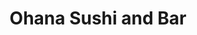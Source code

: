 ---
layout: place
title: "Ohana Sushi and Bar"
permalink: /michigan/lansing/ohana-sushi-and-bar.html
stateAbbr: MI
stateName: Michigan
cityName: Lansing
place_id: ChIJoRxSh6qVIogRR5bgl6z4M6k
photos:
  - name: >-
      places/ChIJoRxSh6qVIogRR5bgl6z4M6k/photos/AeeoHcLbp4FO-CiUg3JZLqqjusB8jdU4qT8oFQbSMdQ1NogspNkf3eFE8gB9CPv5gKf_8TXQx7aCnYNVcxbUwI-Ew9DRBMVzzCmCuUEGdc5wCNYJ5TkKq_m3iQsIFbvfE2jBixAW5s48g4jZAIk_ikJpS4SVEz5dEGnpTpx3njYcKQCdk9mCqJK2Iwj_XAaTHsGlnj_0qFPp1UDTnLjUWgm8hMTCJQkc0805po_-FilTu-4go6xqfxCIS06Mk4tYVK4RKE739LmNLqR2BJv3CZ-NujSDJ5ymmPiAERIXzJmj2jvLDA
    widthPx: 2880
    heightPx: 2160
    authorAttributions:
      - displayName: Ohana Sushi and Bar
        uri: https://maps.google.com/maps/contrib/116987026145811759806
        photoUri: >-
          https://lh3.googleusercontent.com/a-/ALV-UjXN7BmHlejIOkG1xDrESgAZBF7lk60EMcipxBU_w5kYTmJ_dII=s100-p-k-no-mo
    flagContentUri: >-
      https://www.google.com/local/imagery/report/?cb_client=maps_api_places.places_api&image_key=!1e10!2sAF1QipOa00Sv5m6l0LdVwIF0pNqdhg_kq1ZV2FUYUwI_&hl=en-US
    googleMapsUri: >-
      https://www.google.com/maps/place//data=!3m4!1e2!3m2!1sAF1QipOa00Sv5m6l0LdVwIF0pNqdhg_kq1ZV2FUYUwI_!2e10!4m2!3m1!1s0x882295aa87521ca1:0xa933f8ac97e09647
  - name: >-
      places/ChIJoRxSh6qVIogRR5bgl6z4M6k/photos/AeeoHcK5tYRBq8k7oEcKIJPc-ljPhMd9VBdGgXoZS4T0SFyNXu58wwamBwObABbfe5DDMjCOxLaGJtx4vZD6Mx_58IOAY-T4DojSiP7EgKvk7xN8NSidSXU5lzg3-4HAV51d8DnW8JUiOQpl9vNlb2ci7kfxw1gsvnaPFQUzQMY38noeO_ZLzLOWWQ16lhDeyjt2LGL5ozG-fZdPhlSdyviyroI7flANK-8YzSCmD9mxX0SVl7VV75LSXA5W3toN9jKKxkpnJ2kf15wiWA5IvfWAgCx02NnGF-309nu4m-dejJwhPQ
    widthPx: 2880
    heightPx: 2160
    authorAttributions:
      - displayName: Ohana Sushi and Bar
        uri: https://maps.google.com/maps/contrib/116987026145811759806
        photoUri: >-
          https://lh3.googleusercontent.com/a-/ALV-UjXN7BmHlejIOkG1xDrESgAZBF7lk60EMcipxBU_w5kYTmJ_dII=s100-p-k-no-mo
    flagContentUri: >-
      https://www.google.com/local/imagery/report/?cb_client=maps_api_places.places_api&image_key=!1e10!2sAF1QipNILrRbH3K_LAKn5dXpmp2ncf9FaTmm5wKS2FDg&hl=en-US
    googleMapsUri: >-
      https://www.google.com/maps/place//data=!3m4!1e2!3m2!1sAF1QipNILrRbH3K_LAKn5dXpmp2ncf9FaTmm5wKS2FDg!2e10!4m2!3m1!1s0x882295aa87521ca1:0xa933f8ac97e09647
  - name: >-
      places/ChIJoRxSh6qVIogRR5bgl6z4M6k/photos/AeeoHcICO67oW3egSK7H9eB1h30DD87ffEBTocW1sVaLfkzOUXGgQq4h-XCZMkJWE3ug-nQJeiZnh1_LEKiNbY0cXB04Ia9NUjyMrcqO--VU0NljnosXBZ4-E2qkoQKqBHnDm2YwczKwMJobmfz0K6V2ikuFKzyaJW8QxcRSO2WNuTjvrXKd3oS2gIRWtJaluWnOA-YitdYC-HMhmXfEki2lqeDj7fGFgaNFXjJ8fuiQbPPuBkyTftFzIs78xT8A8_d1B5oHzRcG8LWvaUQtnolEOQiDXM8nixLDRBrILIe7pTbtTD_mxUHhKSZ4UBC430SpfNq7pLwWfcK3rcOTzUba9sT6eVNIKJiZqny-w56IPKR2xGVKpgnESE6csejWVP8QlPjKcfcFlnaUlVJcP6dzTE9EFJRjjzGogf-UhL9n07J1DPYXwZEPg0rAXnwuEA
    widthPx: 4000
    heightPx: 2252
    authorAttributions:
      - displayName: chad parmie
        uri: https://maps.google.com/maps/contrib/115201542824850481474
        photoUri: >-
          https://lh3.googleusercontent.com/a-/ALV-UjVxSRnwSt14KQdRQD3fcqPy5JhCttcJ_iZQ4FVDJHrD9EG99KPy=s100-p-k-no-mo
    flagContentUri: >-
      https://www.google.com/local/imagery/report/?cb_client=maps_api_places.places_api&image_key=!1e10!2sCIABIhAGbzaq4xNwxWfhjjsACVAs&hl=en-US
    googleMapsUri: >-
      https://www.google.com/maps/place//data=!3m4!1e2!3m2!1sCIABIhAGbzaq4xNwxWfhjjsACVAs!2e10!4m2!3m1!1s0x882295aa87521ca1:0xa933f8ac97e09647
  - name: >-
      places/ChIJoRxSh6qVIogRR5bgl6z4M6k/photos/AeeoHcKpX1u9JOpNeRJ8_BqPSWeWyb_9DUPOTi2rLJUz7tj6oB6cq_hvXGdy0_Qt6SpJMyCrakeuMbdGVhYBMKfHV2A2_2KG7-NGVGXqwlyP9_b4db1xs_q3AjNIeg5SZvk3uLKQzbnOV1N1b7iaoE4-UT9eGPAZGWnaU_BwpTW-28qUiPLvcdN7vEMKLMjqipqSyBLd61LA9xy_xpZXjVskODY9pj1QXOY5Yz93pqTgEtsza1oyc9ChruALz3qkbYi5pLEANU5ACHZ6VtWlsywtP8OGVEVv0BGoU9nYhLY8fMWaaByQwz8yniPW_OAordYNMj-9b9JR3LKrOeB5vV1YGY33qMDSxuGS4uV_6dy7VXplPLvL8tmhcPupKf5G53wrnP3gKycQ7dNrqPy6HTOPkntDQf8hSQLXSjYP0uUNEv44p5gXuBpG2nm2P4jqwFai
    widthPx: 4080
    heightPx: 3072
    authorAttributions:
      - displayName: Sylvia Lin
        uri: https://maps.google.com/maps/contrib/103708397504409242579
        photoUri: >-
          https://lh3.googleusercontent.com/a-/ALV-UjWCiijdAGqfgbtTTAeIzLMXucZjKHXnmBIuT5JfBzAXYAur--Ua=s100-p-k-no-mo
    flagContentUri: >-
      https://www.google.com/local/imagery/report/?cb_client=maps_api_places.places_api&image_key=!1e10!2sCIABIhAGbzzgWS23EmfOR9gADszj&hl=en-US
    googleMapsUri: >-
      https://www.google.com/maps/place//data=!3m4!1e2!3m2!1sCIABIhAGbzzgWS23EmfOR9gADszj!2e10!4m2!3m1!1s0x882295aa87521ca1:0xa933f8ac97e09647
  - name: >-
      places/ChIJoRxSh6qVIogRR5bgl6z4M6k/photos/AeeoHcJYWWdOcv3m3F1Wv0N_otXNWhZ0bkjpBmMY6hMAkiJO1VR4KnXiOE1RBoyASXNoiqhQRGRKgaUECvdiAds967fu73P7gpMZmbzBOSnNbBBOXW5GcjF2fSQWKZvEuBxghEHOqMcikpTEJ6SQaf4rLZ60BEx_WtOENTBT0uTLCxZJUnfd-k_slH8NPWRN2kmjbgTK4sAX5dicOskWU7FNIugdRjbl_XVef9lI6i_raKeHcRCTI4vWiKjywF03oZogh0kjVAHIKfXr_vB4aggJi8nfyKODNtkxEqg0-xHA2qVpVrcfb3jmpmb5cmvmtAh2WChHpuWsEwU9pKXOccRfmrz1TOKK2lKPwfzYUOI2C7-8gZS1EahSrtMfHoR76rabYtKrhgzFvgVYT3sW0lyFaF5hKvNP-395LAofsbTfOWTFptS7wjNZpkagy8iotjhG
    widthPx: 3072
    heightPx: 4080
    authorAttributions:
      - displayName: Sylvia Lin
        uri: https://maps.google.com/maps/contrib/103708397504409242579
        photoUri: >-
          https://lh3.googleusercontent.com/a-/ALV-UjWCiijdAGqfgbtTTAeIzLMXucZjKHXnmBIuT5JfBzAXYAur--Ua=s100-p-k-no-mo
    flagContentUri: >-
      https://www.google.com/local/imagery/report/?cb_client=maps_api_places.places_api&image_key=!1e10!2sCIABIhAGbyfQfxwe9mfYtLQADbnu&hl=en-US
    googleMapsUri: >-
      https://www.google.com/maps/place//data=!3m4!1e2!3m2!1sCIABIhAGbyfQfxwe9mfYtLQADbnu!2e10!4m2!3m1!1s0x882295aa87521ca1:0xa933f8ac97e09647
  - name: >-
      places/ChIJoRxSh6qVIogRR5bgl6z4M6k/photos/AeeoHcJrVL6J26pKcV0DFSbY9-p6aelYsDSeYjZx0Mx4_NhxArEPYZgZNkZMtGr_gvt7CA-4DPrri_4yw1p-hLeTVWOeYg-FrlArlSrBx591jwyXAU0BTMvBUJMIPIdC4FBSTY_vzHhGrQzC5sKTfpEWShHEmcFZW5aSIbUNsMW9rSf96HXJqlkr_SVCom-66L_Q3cD0r6ffZNIA0Vl0LARKn72RSqupeSeMJVzE7gD2Ty8zey2WVqPPdBQ4d6i7od9ldUlNAwZoIWUAEZD3czXExDq8O5T8in9kr2AaC8NyZ4goELXyxK4p0k76LDKjzN9Q8L77DRAno0YfMuc9f6Cln6H_ssb-ymnlILXXYzrrU7FkOmW3P0KbVAWV7xURCY95R2SKMSOY48NPE6bF55kgp8I0wssGwU8-WUGtbVHanEox4A
    widthPx: 4800
    heightPx: 3600
    authorAttributions:
      - displayName: v amber
        uri: https://maps.google.com/maps/contrib/114719552173909274186
        photoUri: >-
          https://lh3.googleusercontent.com/a/ACg8ocJCkEtaJkxHFWHKPIOV4TXfxZhVYEJwI4JWUMygKmK5pyS3NA=s100-p-k-no-mo
    flagContentUri: >-
      https://www.google.com/local/imagery/report/?cb_client=maps_api_places.places_api&image_key=!1e10!2sCIHM0ogKEICAgIDf4p7WeQ&hl=en-US
    googleMapsUri: >-
      https://www.google.com/maps/place//data=!3m4!1e2!3m2!1sCIHM0ogKEICAgIDf4p7WeQ!2e10!4m2!3m1!1s0x882295aa87521ca1:0xa933f8ac97e09647
  - name: >-
      places/ChIJoRxSh6qVIogRR5bgl6z4M6k/photos/AeeoHcLZjYg7OFjO9uCdY-LCnaxGrOFciOn93_z1sXB0ePm9_garmnsRiE0R95cjtdWuAWU7-8K1J928_qMm3IpfqayWcNqTzYVOVGCuCqH5O1FmDidaWCo1mRPHxYEkyg1Y3N-Lr2UaOR4Ty0Zqya772Zb1vi4yU01zPUhwB8yGGSlbipvJegL7d96k47V3377Tju98TO4AQ5sWJUph0L_Hy2do2OIpVTf2UNMwXTULAqrzBfeCMu8Yas2XKUJCvMbxi4IY_xGX6z1sfLMP1hzqmBo80QEgc1_6GDiLHWUGtQ28C1BkN4o7aknxDN6WnT-CBaxRzev7Jwax00Rp2iMyw8tHPKvdSOlKgGldFOM37m5E0y1aOxemwpLbjI_WgPYKVLUCmlIlMUAicVB_DOrb6vStnr-l3_sxTYFs9OpD8aWahA
    widthPx: 2084
    heightPx: 2026
    authorAttributions:
      - displayName: Mustapha El Hariri El Nokab
        uri: https://maps.google.com/maps/contrib/112671180579069769101
        photoUri: >-
          https://lh3.googleusercontent.com/a-/ALV-UjVUcqiQKQLS5982Zbep3yp5TFPso36TSML7f1RCwdVelbzP3Tw=s100-p-k-no-mo
    flagContentUri: >-
      https://www.google.com/local/imagery/report/?cb_client=maps_api_places.places_api&image_key=!1e10!2sCIHM0ogKEICAgMDgkIWYYQ&hl=en-US
    googleMapsUri: >-
      https://www.google.com/maps/place//data=!3m4!1e2!3m2!1sCIHM0ogKEICAgMDgkIWYYQ!2e10!4m2!3m1!1s0x882295aa87521ca1:0xa933f8ac97e09647
  - name: >-
      places/ChIJoRxSh6qVIogRR5bgl6z4M6k/photos/AeeoHcLyi09O9k5z37e2bS6J3t1E1BF1gFlB1JSBvlqRC_UZ9cpVWf_lQew8tZAz2vJQZo5hM4tBJNOPhu_qPrQ4RdKDvVYaNkkgetYnHZkqTJvZaVAycHcX4A9oerE2OWoBUrOwEUAnabd0jn6xkASAg-37cf-1GSvP9DvbWcOZm37xfuOXglOKFUvXtF9i2lmYqGjLT2DsLt3qbLVFGqaqgQaw9MXgp8lRSzpCAvQQ4iGdoOXZCaYy7C3zyQK_rK_Qb5zT_cMdvRTLaXd000CjnpNCZdwONM6Ud3f2a7CI8KqGHwZwvWoJTwLzh3tNlHwpJkqz-HVcPIRJnVsEfvfvTmuPK6D684ZymIhkWsZI6voVNu4F3qzebgRPMBhi9c4HpwlhhzfIPQsVTJn854Lj_-UyymrKhBUnWJTXgACRwyofdDw
    widthPx: 3072
    heightPx: 4080
    authorAttributions:
      - displayName: Mark Chamberlin
        uri: https://maps.google.com/maps/contrib/105598080100472297283
        photoUri: >-
          https://lh3.googleusercontent.com/a-/ALV-UjX8P0DTdgcDti0qzTZg8o6-NR6Q0UwemyQruQd3ae2O_T2jk6Lw=s100-p-k-no-mo
    flagContentUri: >-
      https://www.google.com/local/imagery/report/?cb_client=maps_api_places.places_api&image_key=!1e10!2sCIHM0ogKEICAgID3-OmM_gE&hl=en-US
    googleMapsUri: >-
      https://www.google.com/maps/place//data=!3m4!1e2!3m2!1sCIHM0ogKEICAgID3-OmM_gE!2e10!4m2!3m1!1s0x882295aa87521ca1:0xa933f8ac97e09647
  - name: >-
      places/ChIJoRxSh6qVIogRR5bgl6z4M6k/photos/AeeoHcKHkE9PTEabdUs2uUDHqc02zCUyuDqly6IO8yT2h9SAJ-OvStCWTgckF6Dv_rvuqxABWlaSWKBVqZ5nrwl2cgC_XyGmhLCtYyN3Y4d41Hel-0oh5kMYDOVAQd89gPv1excxGj1V4QZkBPNTFuadbFThAzCyruc1nZHelsXSMEcqfX-cLisVmub6f_09ZE4Mu1XTYJMPJIPlGsP_vFJD5XZFur9PGaedRiZgFR2AkqFPp_JMMtZBj5lfV57yIUvQAYLIw3Ejz0hZ8lfyAbgLQiadXqJKLG3NloPpKKZoIjcHTmnAKYoEVoRIKAl-xb_fHEEiThmwF4lltFhqFUwLZ_siKOrgAv654c2SBJM56v4CwrfwFvqCT0b2HIHnIrDaO-9aK8CXpbZ6AjLnnfhV7aSNDFE7cnbqx33JBmWWc1Yfya1v802KPTZv_s-Gz6SE
    widthPx: 4080
    heightPx: 3072
    authorAttributions:
      - displayName: Sylvia Lin
        uri: https://maps.google.com/maps/contrib/103708397504409242579
        photoUri: >-
          https://lh3.googleusercontent.com/a-/ALV-UjWCiijdAGqfgbtTTAeIzLMXucZjKHXnmBIuT5JfBzAXYAur--Ua=s100-p-k-no-mo
    flagContentUri: >-
      https://www.google.com/local/imagery/report/?cb_client=maps_api_places.places_api&image_key=!1e10!2sCIABIhAGbzzgWS23EmfOR98ACd1w&hl=en-US
    googleMapsUri: >-
      https://www.google.com/maps/place//data=!3m4!1e2!3m2!1sCIABIhAGbzzgWS23EmfOR98ACd1w!2e10!4m2!3m1!1s0x882295aa87521ca1:0xa933f8ac97e09647
  - name: >-
      places/ChIJoRxSh6qVIogRR5bgl6z4M6k/photos/AeeoHcIKX9Hb0i9mT5kAsoTxg1aQnRqq8OAGUa_9tDzHgemrPU1Ms_cXEhJhWRBUlai-cLc4DjZNCqe26RA0u-WrVtL6mkqiSXLoWy60rCrhgZJDhvGnytXaxwzCMvnxfJBUKMniUe3-wkB4zVNgvIgthxtk6M6mWVFe7Z2NpODht-ePrLoIP9FRa1M9DPRJhlKRpeIAWbFKcSpGQTgtgjt9-tErvpR0neaVu7lNM2T_ltGl1VwcA1bD9AtTv-XANnmmtLBIcaUo5FCkdmpCXkH68ycUUTS_RHRQBgQolWzO8Dp2MuK3eNMtDQbkiLIONF8jiDuEp-XlU-2YL70nymY2vFqNWGrxkH8N_v27efa1l4pUz8FGNxnvgXvyLce64SeinPgu8NGb7c8M4uT3fUk5ieHoBfECDM4Vr35UWt9HVt-Oh5V1
    widthPx: 2992
    heightPx: 2992
    authorAttributions:
      - displayName: Andi W
        uri: https://maps.google.com/maps/contrib/115296809131966050025
        photoUri: >-
          https://lh3.googleusercontent.com/a-/ALV-UjXWQfKhkw00DlcCA-m_dyn2Ik2WSDtFVAd_JzVN_7BefkUlU5fG=s100-p-k-no-mo
    flagContentUri: >-
      https://www.google.com/local/imagery/report/?cb_client=maps_api_places.places_api&image_key=!1e10!2sCIHM0ogKEICAgID9n-fXuwE&hl=en-US
    googleMapsUri: >-
      https://www.google.com/maps/place//data=!3m4!1e2!3m2!1sCIHM0ogKEICAgID9n-fXuwE!2e10!4m2!3m1!1s0x882295aa87521ca1:0xa933f8ac97e09647
address: 707 Brookside Dr, Lansing, MI 48917, USA
street: 707 Brookside Dr
city: Lansing
state: MI
zip: '48917'
country: USA
neighborhood: null
latitude: '42.741729'
longitude: '-84.647837'
accessibility_options:
  wheelchairAccessibleParking: true
  wheelchairAccessibleEntrance: true
  wheelchairAccessibleRestroom: true
  wheelchairAccessibleSeating: true
business_status: OPERATIONAL
name: Ohana Sushi and Bar
google_maps_links:
  directionsUri: >-
    https://www.google.com/maps/dir//''/data=!4m7!4m6!1m1!4e2!1m2!1m1!1s0x882295aa87521ca1:0xa933f8ac97e09647!3e0
  placeUri: https://maps.google.com/?cid=12192362036388206151
  writeAReviewUri: >-
    https://www.google.com/maps/place//data=!4m3!3m2!1s0x882295aa87521ca1:0xa933f8ac97e09647!12e1
  reviewsUri: >-
    https://www.google.com/maps/place//data=!4m4!3m3!1s0x882295aa87521ca1:0xa933f8ac97e09647!9m1!1b1
  photosUri: >-
    https://www.google.com/maps/place//data=!4m3!3m2!1s0x882295aa87521ca1:0xa933f8ac97e09647!10e5
primary_type: Sushi Restaurant
opening_hours:
  regular: null
  current: null
secondary_opening_hours:
  regular:
    weekdayDescriptions: null
    type: null
  current:
    weekdayDescriptions: null
    type: null
phone: (517) 993-9988
price_level: null
price_range: $20 &ndash; $30
rating: '4.4'
rating_count: 1054
website: https://ohanasushiandbar.com/
description: null
reviews:
  - name: >-
      places/ChIJoRxSh6qVIogRR5bgl6z4M6k/reviews/ChZDSUhNMG9nS0VJQ0FnTURna0lXWVhnEAE
    relativePublishTimeDescription: a month ago
    rating: 4
    text:
      text: >-
        First time to try Ohana Sushi and Bar, and the food was good. They have
        the all you can menu for 30$ and it has everything in it. We tried
        nearly everything and I liked the most the beef hibachi and fried rice
        with beef. They also have ice cream with 3 different flavors, vanilla,
        chocolate and green tea. Overall, the nice place to visit with tasty
        food.
      languageCode: en
    originalText:
      text: >-
        First time to try Ohana Sushi and Bar, and the food was good. They have
        the all you can menu for 30$ and it has everything in it. We tried
        nearly everything and I liked the most the beef hibachi and fried rice
        with beef. They also have ice cream with 3 different flavors, vanilla,
        chocolate and green tea. Overall, the nice place to visit with tasty
        food.
      languageCode: en
    authorAttribution:
      displayName: Mustapha El Hariri El Nokab
      uri: https://www.google.com/maps/contrib/112671180579069769101/reviews
      photoUri: >-
        https://lh3.googleusercontent.com/a-/ALV-UjVUcqiQKQLS5982Zbep3yp5TFPso36TSML7f1RCwdVelbzP3Tw=s128-c0x00000000-cc-rp-mo-ba6
    publishTime: '2025-02-22T01:57:55.839653Z'
    flagContentUri: >-
      https://www.google.com/local/review/rap/report?postId=ChZDSUhNMG9nS0VJQ0FnTURna0lXWVhnEAE&d=17924085&t=1
    googleMapsUri: >-
      https://www.google.com/maps/reviews/data=!4m6!14m5!1m4!2m3!1sChZDSUhNMG9nS0VJQ0FnTURna0lXWVhnEAE!2m1!1s0x882295aa87521ca1:0xa933f8ac97e09647
  - name: >-
      places/ChIJoRxSh6qVIogRR5bgl6z4M6k/reviews/ChZDSUhNMG9nS0VJQ0FnTURnck1PTFZBEAE
    relativePublishTimeDescription: a month ago
    rating: 4
    text:
      text: >-
        Great experience. My son and I went for a late dinner. Vanessa our
        server was great. Food was good and came out fast. It was definitely
        worth the 30$ unlimited food. Will come again with friends and or
        family.
      languageCode: en
    originalText:
      text: >-
        Great experience. My son and I went for a late dinner. Vanessa our
        server was great. Food was good and came out fast. It was definitely
        worth the 30$ unlimited food. Will come again with friends and or
        family.
      languageCode: en
    authorAttribution:
      displayName: dark duk
      uri: https://www.google.com/maps/contrib/106977410241449301935/reviews
      photoUri: >-
        https://lh3.googleusercontent.com/a-/ALV-UjVaIzGflwvIqZKCPkFocgsR3VGdoaBDn14GMhS2HF_zm-vqKp1N=s128-c0x00000000-cc-rp-mo-ba4
    publishTime: '2025-02-23T02:25:20.714432Z'
    flagContentUri: >-
      https://www.google.com/local/review/rap/report?postId=ChZDSUhNMG9nS0VJQ0FnTURnck1PTFZBEAE&d=17924085&t=1
    googleMapsUri: >-
      https://www.google.com/maps/reviews/data=!4m6!14m5!1m4!2m3!1sChZDSUhNMG9nS0VJQ0FnTURnck1PTFZBEAE!2m1!1s0x882295aa87521ca1:0xa933f8ac97e09647
  - name: >-
      places/ChIJoRxSh6qVIogRR5bgl6z4M6k/reviews/ChdDSUhNMG9nS0VJQ0FnTUNBMnJpb3dBRRAB
    relativePublishTimeDescription: 2 months ago
    rating: 5
    text:
      text: >-
        If you like sushi, variety, constant taste-testing and an
        all-you-can-eat price? This is for you! I don't remember what all I
        tried (see pictures pf menu) but I really liked every one of them, and
        the Gyoza.....SO good both fresh and reheated a couple days later!! I
        did the all-you-can-eat...it's about $30-$35 per person....you literally
        mark on the menu what you want and write how many....they take it and
        give it to you and if you want more, you just repeat, wiping off the
        menu each time for a new order!! The only thing I'd say is a "down side"
        is if you have a lot of leftovers you want to take home, it's priced by
        weight (I think...or take-home box size) and could be $5-$15 extra to
        take it home....SO yummy though and I took some Gyoza home!!
      languageCode: en
    originalText:
      text: >-
        If you like sushi, variety, constant taste-testing and an
        all-you-can-eat price? This is for you! I don't remember what all I
        tried (see pictures pf menu) but I really liked every one of them, and
        the Gyoza.....SO good both fresh and reheated a couple days later!! I
        did the all-you-can-eat...it's about $30-$35 per person....you literally
        mark on the menu what you want and write how many....they take it and
        give it to you and if you want more, you just repeat, wiping off the
        menu each time for a new order!! The only thing I'd say is a "down side"
        is if you have a lot of leftovers you want to take home, it's priced by
        weight (I think...or take-home box size) and could be $5-$15 extra to
        take it home....SO yummy though and I took some Gyoza home!!
      languageCode: en
    authorAttribution:
      displayName: Patricia Kristine
      uri: https://www.google.com/maps/contrib/116244128507383168673/reviews
      photoUri: >-
        https://lh3.googleusercontent.com/a/ACg8ocI99W1hYfC2yJSPsgmujo0MxagT6lK0PQZwiHA_WZjM-ZPMXA=s128-c0x00000000-cc-rp-mo-ba3
    publishTime: '2025-01-31T03:45:33.205702Z'
    flagContentUri: >-
      https://www.google.com/local/review/rap/report?postId=ChdDSUhNMG9nS0VJQ0FnTUNBMnJpb3dBRRAB&d=17924085&t=1
    googleMapsUri: >-
      https://www.google.com/maps/reviews/data=!4m6!14m5!1m4!2m3!1sChdDSUhNMG9nS0VJQ0FnTUNBMnJpb3dBRRAB!2m1!1s0x882295aa87521ca1:0xa933f8ac97e09647
  - name: >-
      places/ChIJoRxSh6qVIogRR5bgl6z4M6k/reviews/ChdDSUhNMG9nS0VJQ0FnSUQzLU5HR25BRRAB
    relativePublishTimeDescription: 5 months ago
    rating: 5
    text:
      text: >-
        Ohana first of all offers an all you can eat which is which is amazing.
        But if you go there on an off buffet night, the menu items are
        phenomenal. There are a lot of good sushi places in Lansing, but these
        guys really stand out along with the rest of their Japanese and Asian
        dishes. Try them!
      languageCode: en
    originalText:
      text: >-
        Ohana first of all offers an all you can eat which is which is amazing.
        But if you go there on an off buffet night, the menu items are
        phenomenal. There are a lot of good sushi places in Lansing, but these
        guys really stand out along with the rest of their Japanese and Asian
        dishes. Try them!
      languageCode: en
    authorAttribution:
      displayName: Mark Chamberlin
      uri: https://www.google.com/maps/contrib/105598080100472297283/reviews
      photoUri: >-
        https://lh3.googleusercontent.com/a-/ALV-UjX8P0DTdgcDti0qzTZg8o6-NR6Q0UwemyQruQd3ae2O_T2jk6Lw=s128-c0x00000000-cc-rp-mo-ba5
    publishTime: '2024-11-12T04:33:01.949386Z'
    flagContentUri: >-
      https://www.google.com/local/review/rap/report?postId=ChdDSUhNMG9nS0VJQ0FnSUQzLU5HR25BRRAB&d=17924085&t=1
    googleMapsUri: >-
      https://www.google.com/maps/reviews/data=!4m6!14m5!1m4!2m3!1sChdDSUhNMG9nS0VJQ0FnSUQzLU5HR25BRRAB!2m1!1s0x882295aa87521ca1:0xa933f8ac97e09647
  - name: >-
      places/ChIJoRxSh6qVIogRR5bgl6z4M6k/reviews/ChdDSUhNMG9nS0VJQ0FnSURmNHJiMW93RRAB
    relativePublishTimeDescription: 3 months ago
    rating: 5
    text:
      text: >-
        Great food, service and lovely atmosphere

        It was our first visit and would highly recommend! We did the all you
        can eat, great way to try different things. Everything was great!!
      languageCode: en
    originalText:
      text: >-
        Great food, service and lovely atmosphere

        It was our first visit and would highly recommend! We did the all you
        can eat, great way to try different things. Everything was great!!
      languageCode: en
    authorAttribution:
      displayName: v amber
      uri: https://www.google.com/maps/contrib/114719552173909274186/reviews
      photoUri: >-
        https://lh3.googleusercontent.com/a/ACg8ocJCkEtaJkxHFWHKPIOV4TXfxZhVYEJwI4JWUMygKmK5pyS3NA=s128-c0x00000000-cc-rp-mo-ba5
    publishTime: '2025-01-05T03:23:54.192396Z'
    flagContentUri: >-
      https://www.google.com/local/review/rap/report?postId=ChdDSUhNMG9nS0VJQ0FnSURmNHJiMW93RRAB&d=17924085&t=1
    googleMapsUri: >-
      https://www.google.com/maps/reviews/data=!4m6!14m5!1m4!2m3!1sChdDSUhNMG9nS0VJQ0FnSURmNHJiMW93RRAB!2m1!1s0x882295aa87521ca1:0xa933f8ac97e09647
parking_options:
  freeParkingLot: true
  freeStreetParking: true
  paidStreetParking: false
  valetParking: false
payment_options:
  acceptsCreditCards: true
  acceptsDebitCards: true
  acceptsCashOnly: false
  acceptsNfc: true
allow_dogs: null
curbside_pickup: null
delivery: true
dine_in: true
good_for_children: null
good_for_groups: true
good_for_sports: false
live_music: false
menu_for_children: null
outdoor_seating: false
reservable: true
restroom: true
serves_beer: true
serves_breakfast: null
serves_brunch: false
serves_cocktails: true
serves_coffee: true
serves_dinner: true
serves_dessert: true
serves_lunch: true
serves_vegetarian_food: true
serves_wine: true
takeout: true

---